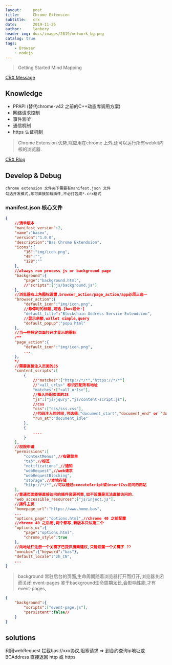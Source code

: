 ```yaml
---
layout:     post
title:      Chrome Extension
subtitle:   crx 
date:       2019-11-26
author:     lanbery
header-img: docs/images/2019/network_bg.png
catalog: true
tags:
    - Browser
    - nodejs  
---
```

> Getting Started
> Mind Mapping

<a href="https://developer.chrome.com/extensions/messaging" target="Chrome Messing">CRX Message</a>



## Knowledge 
  - PPAPI (替代chrome-v42 之前的C++动态库调用方案)
  - 网络请求控制
  - 事件监听
  - 通信机制
  - https 认证机制
  
> Chrome Extension 优势,除应用在chrome 上外,还可以运行所有webkit内核的浏览器.

<a href="https://www.cnblogs.com/liuxianan/p/chrome-plugin-develop.html" target="CRX Guide">CRX Blog</a>

## Develop & Debug
    chrome extension 文件夹下需要有manifest.json 文件
    勾选开发模式,即可直接加载插件,不必打包成*.crx格式 
    

### manifest.json 核心文件
``` json
{
    //清单版本
    "manifest_version":2,
    "name":"basex",
    "version":"1.0.0",
    "description":"Bas Chrome Extendsion",
    "icons":{
        "16":"img/icon.png",
        "48":"",
        "128":""
    },
    //always run process js or background page
    "background":{
        "page":"background.html",
        //"scripts":["js/background.js"]
    },
    //浏览器右上角图标设置,browser_action/page_action/app必须三选一
    "browser_action":{
        "default_icon":"img/icon.png",
        //悬停时的标题,可选.[bas设计:]
        "default_title":"Blockchain Address Service Extendsion",
        //显示余额,wallet simple,query
        "default_popup":"popu.html"
    },
    //当一些特定页面打开才显示的图标
    /**
    "page_action":{
        "default_icon":"img/icon.png",
        ...
    },
    */
    //需要直接注入页面的JS
    "content_scripts":[
        {
            //"matches":["http://*/*","https://*/*"]
            //"<all_urls>" 标识匹配所有地址
            "matches":["<all_urls>"],
            //插入匹配页面的JS
            "js":["js/jqury","js/content-script.js"],
            //css
            "css":["css/sss.css"],
            //代码注入的时间,可选值:"document_start","document_end" or "document_idle" 代表页面空闲时,默认document_idle
            "run_at":"document_idle"
        },
        {
            ....
        }
    ],
    //权限申请
    "permissions":[
        "contextMenus",//右键菜单
        "tab",//标签
        "notifications",//通知
        "webRequest",//web请求
        "webRequestBlocking",
        "storage",//本地存储
        "http://*/*",//可以通过executeScript或insertCss访问的网站
    ],
    //普通页面能够直接访问的插件资源列表,如不设置是无法直接访问的.
    "web_accessible_resources":["js/inject.js"],
    //插件主页
    "homepage_url":"https://www.home.bas",
    ...
    "options_page":"options.html",//chrome 40 之前配置
    //chrome 40 之后用,两个都写,新版本只认第二个
    "options_ui":{
        "page":"options.html",
        "chrome_style":true
    },
    //向地址栏注册一个关键字已提供搜索建议,只能设置一个关键字 ??
    "omnibox":{"keyword":"bas"},
    "default_locale":"zh_CN",
    ...
}    
```

> background 常驻后台的页面,生命周期随着浏览器打开而打开,浏览器关闭而关闭
> event-pages 鉴于background生命周期太长,会影响性能,才有event-pages,

```json
{
    "background":{
        "scripts":["event-page.js"],
        "persistent":false//
    }
}
```


## solutions 
利用webRequest 拦截bas://xxx协议,阻塞请求 =>
到合约查询ip地址或BCAddress 直接返回 http 或 https

